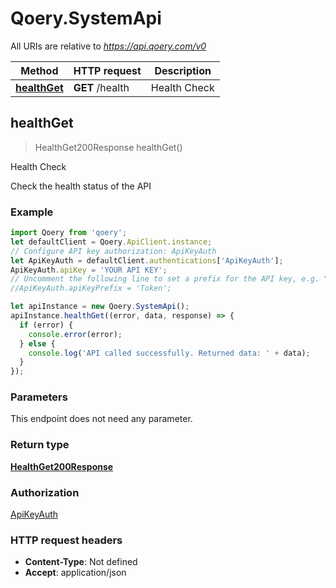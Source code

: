 # Qoery.SystemApi

All URIs are relative to *https://api.qoery.com/v0*

Method | HTTP request | Description
------------- | ------------- | -------------
[**healthGet**](SystemApi.md#healthGet) | **GET** /health | Health Check



## healthGet

> HealthGet200Response healthGet()

Health Check

Check the health status of the API

### Example

```javascript
import Qoery from 'qoery';
let defaultClient = Qoery.ApiClient.instance;
// Configure API key authorization: ApiKeyAuth
let ApiKeyAuth = defaultClient.authentications['ApiKeyAuth'];
ApiKeyAuth.apiKey = 'YOUR API KEY';
// Uncomment the following line to set a prefix for the API key, e.g. "Token" (defaults to null)
//ApiKeyAuth.apiKeyPrefix = 'Token';

let apiInstance = new Qoery.SystemApi();
apiInstance.healthGet((error, data, response) => {
  if (error) {
    console.error(error);
  } else {
    console.log('API called successfully. Returned data: ' + data);
  }
});
```

### Parameters

This endpoint does not need any parameter.

### Return type

[**HealthGet200Response**](HealthGet200Response.md)

### Authorization

[ApiKeyAuth](../README.md#ApiKeyAuth)

### HTTP request headers

- **Content-Type**: Not defined
- **Accept**: application/json

